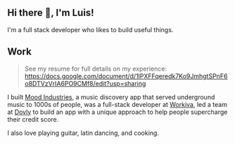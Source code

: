 ## Hi there 👋, I'm Luis!

I'm a full stack developer who likes to build useful things.

## Work
> See my resume for full details on my experience: https://docs.google.com/document/d/1lPXFFqeredk7Ko9JmhgtSPnF6o8DTVzVrIA6PO9CMf8/edit?usp=sharing

I built [Mood Industries](https://github.com/moodindustries), a music discovery app that served underground music to 1000s of people, was a full-stack developer at [Workiva](https://www.workiva.com/), led a team at [Dovly](https://www.dovly.com/) to build an app with a unique approach to help people supercharge their credit score.

I also love playing guitar, latin dancing, and cooking.
